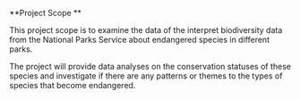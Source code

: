 **Project Scope
**

This project scope is to examine the data of the  interpret biodiversity data from the National Parks Service about endangered species in different parks.

The project will provide data analyses on the conservation statuses of these species and investigate if there are any patterns or themes to the types of species that become endangered. 

